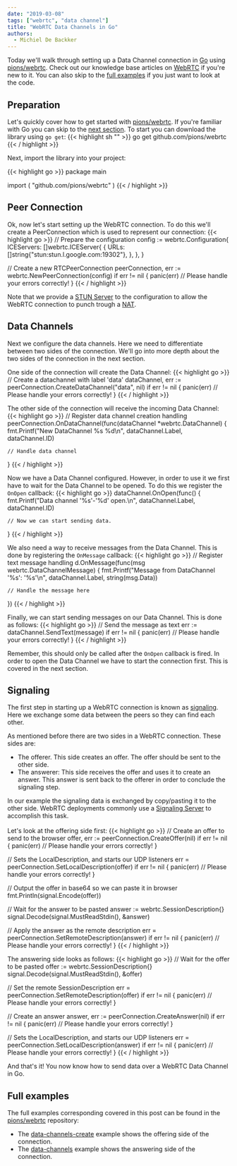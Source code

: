 ```yaml
---
date: "2019-03-08"
tags: ["webrtc", "data channel"]
title: "WebRTC Data Channels in Go"
authors:
  - Michiel De Backker
---
```


Today we'll walk through setting up a Data Channel connection in [Go](https://golang.org/) using [pions/webrtc](https://github.com/pions/webrtc). Check out our knowledge base articles on [WebRTC](/knowledge-base/webrtc/) if you're new to it. You can also skip to the [full examples](#full-examples) if you just want to look at the code.

## Preparation
Let's quickly cover how to get started with [pions/webrtc](https://github.com/pions/webrtc). If you're familiar with Go you can skip to the [next section](#peer-connection). To start you can download the library using `go get`:
{{< highlight sh "" >}}
go get github.com/pions/webrtc
{{< / highlight >}}

Next, import the library into your project:

{{< highlight go >}}
package main

import (
	"github.com/pions/webrtc"
)
{{< / highlight >}}

## Peer Connection
Ok, now let's start setting up the WebRTC connection. To do this we'll create a PeerConnection which is used to represent our connection:
{{< highlight go >}}
// Prepare the configuration
config := webrtc.Configuration{
    ICEServers: []webrtc.ICEServer{
        {
            URLs: []string{"stun:stun.l.google.com:19302"},
        },
    },
}

// Create a new RTCPeerConnection
peerConnection, err := webrtc.NewPeerConnection(config)
if err != nil {
    panic(err) // Please handle your errors correctly!
}
{{< / highlight >}}

Note that we provide a [STUN Server](/knowledge-base/webrtc/webrtc-architecture/#stun-server) to the configuration to allow the WebRTC connection to punch trough a [NAT](/knowledge-base/webrtc/webrtc-intro/#network-address-translation).

## Data Channels
Next we configure the data channels. Here we need to differentiate between two sides of the connection. We'll go into more depth about the two sides of the connection in the next section.

One side of the connection will create the Data Channel:
{{< highlight go >}}
// Create a datachannel with label 'data'
dataChannel, err := peerConnection.CreateDataChannel("data", nil)
if err != nil {
    panic(err) // Please handle your errors correctly!
}
{{< / highlight >}}

The other side of the connection will receive the incoming Data Channel:
{{< highlight go >}}
// Register data channel creation handling
peerConnection.OnDataChannel(func(dataChannel *webrtc.DataChannel) {
    fmt.Printf("New DataChannel %s %d\n", dataChannel.Label, dataChannel.ID)
    
    // Handle data channel
}
{{< / highlight >}}

Now we have a Data Channel configured. However, in order to use it we first have to wait for the Data Channel to be opened. To do this we register the `OnOpen` callback:
{{< highlight go >}}
dataChannel.OnOpen(func() {
    fmt.Printf("Data channel '%s'-'%d' open.\n", dataChannel.Label, dataChannel.ID)

    // Now we can start sending data.
}
{{< / highlight >}}

We also need a way to receive messages from the Data Channel. This is done by registering the `OnMessage` callback:
{{< highlight go >}}
// Register text message handling
d.OnMessage(func(msg webrtc.DataChannelMessage) {
    fmt.Printf("Message from DataChannel '%s': '%s'\n", dataChannel.Label, string(msg.Data))

    // Handle the message here
})
{{< / highlight >}}

Finally, we can start sending messages on our Data Channel. This is done as follows:
{{< highlight go >}}
// Send the message as text
err := dataChannel.SendText(message)
if err != nil {
    panic(err) // Please handle your errors correctly!
}
{{< / highlight >}}

Remember, this should only be called after the `OnOpen` callback is fired. In order to open the Data Channel we have to start the connection first. This is covered in the next section.

## Signaling
The first step in starting up a WebRTC connection is known as [signaling](/knowledge-base/webrtc/webrtc-intro/#signaling). Here we exchange some data between the peers so they can find each other.

As mentioned before there are two sides in a WebRTC connection. These sides are:

- The offerer. This side creates an offer. The offer should be sent to the other side.
- The answerer: This side receives the offer and uses it to create an answer. This answer is sent back to the offerer in order to conclude the signaling step.

In our example the signaling data is exchanged by copy/pasting it to the other side. WebRTC deployments commonly use a [Signaling Server](/knowledge-base/webrtc/webrtc-architecture/#signaling-server) to accomplish this task.
<br><br>
Let's look at the offering side first:
{{< highlight go >}}
// Create an offer to send to the browser
offer, err := peerConnection.CreateOffer(nil)
if err != nil {
    panic(err) // Please handle your errors correctly!
}

// Sets the LocalDescription, and starts our UDP listeners
err = peerConnection.SetLocalDescription(offer)
if err != nil {
    panic(err) // Please handle your errors correctly!
}

// Output the offer in base64 so we can paste it in browser
fmt.Println(signal.Encode(offer))

// Wait for the answer to be pasted
answer := webrtc.SessionDescription{}
signal.Decode(signal.MustReadStdin(), &answer)

// Apply the answer as the remote description
err = peerConnection.SetRemoteDescription(answer)
if err != nil {
    panic(err)  // Please handle your errors correctly!
}
{{< / highlight >}}

The answering side looks as follows:
{{< highlight go >}}
// Wait for the offer to be pasted
offer := webrtc.SessionDescription{}
signal.Decode(signal.MustReadStdin(), &offer)

// Set the remote SessionDescription
err = peerConnection.SetRemoteDescription(offer)
if err != nil {
    panic(err)  // Please handle your errors correctly!
}

// Create an answer
answer, err := peerConnection.CreateAnswer(nil)
if err != nil {
    panic(err)  // Please handle your errors correctly!
}

// Sets the LocalDescription, and starts our UDP listeners
err = peerConnection.SetLocalDescription(answer)
if err != nil {
    panic(err)  // Please handle your errors correctly!
}
{{< / highlight >}}

And that's it! You now know how to send data over a WebRTC Data Channel in Go. 

## Full examples
The full examples corresponding covered in this post can be found in the [pions/webrtc](https://github.com/pions/webrtc) repository:

- The [data-channels-create](https://github.com/pions/webrtc/tree/master/examples/data-channels-create) example shows the offering side of the connection.
- The [data-channels](https://github.com/pions/webrtc/tree/master/examples/data-channels) example shows the answering side of the connection.